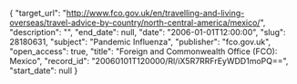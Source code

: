 {
  "target_url": "http://www.fco.gov.uk/en/travelling-and-living-overseas/travel-advice-by-country/north-central-america/mexico/", 
  "description": "", 
  "end_date": null, 
  "date": "2006-01-01T12:00:00", 
  "slug": 28180631, 
  "subject": "Pandemic Influenza", 
  "publisher": "fco.gov.uk", 
  "open_access": true, 
  "title": "Foreign and Commonwealth Office (FCO): Mexico", 
  "record_id": "20060101T120000/Rl/iX5R7RRFrEyWDD1moPQ==", 
  "start_date": null
}

